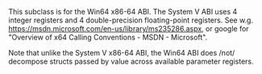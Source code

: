 This subclass is for the Win64 x86-64 ABI.  The System V ABI uses 4 integer registers and 4 double-precision floating-point registers.  See w.g. https://msdn.microsoft.com/en-us/library/ms235286.aspx, or google for "Overview of x64 Calling Conventions - MSDN - Microsoft".

Note that unlike the System V x86-64 ABI, the Win64 ABI does /not/ decompose structs passed by value across available parameter registers.